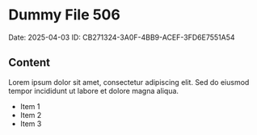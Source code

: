 # Dummy File 506

Date: 2025-04-03
ID: CB271324-3A0F-4BB9-ACEF-3FD6E7551A54

## Content

Lorem ipsum dolor sit amet, consectetur adipiscing elit.
Sed do eiusmod tempor incididunt ut labore et dolore magna aliqua.

* Item 1
* Item 2
* Item 3
